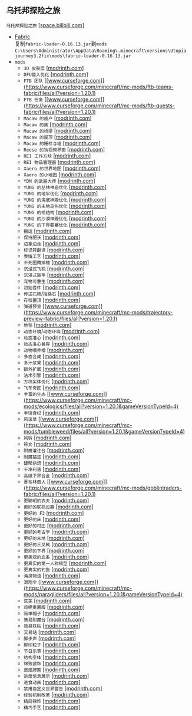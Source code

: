 ## 乌托邦探险之旅
`乌托邦探险之旅` [[space.bilibili.com]](https://space.bilibili.com/43865538)
* [Fabric](fabric.md)  
复制`fabric-loader-0.16.13.jar`到`mods`  
`C:\Users\Administrator\AppData\Roaming\.minecraft\versions\Utopia journey3.2fix\mods\fabric-loader-0.16.13.jar`
* `mods`
    * `3D 皮肤层` [[modrinth.com]](https://modrinth.com/mod/3dskinlayers/versions?g=1.20.1&l=fabric)
    * `DFU载入优化` [[modrinth.com]](https://modrinth.com/mod/lazydfu/versions?g=1.20.1)
    * `FTB 团队` [[www.curseforge.com]](https://www.curseforge.com/minecraft/mc-mods/ftb-teams-fabric/files/all?version=1.20.1)
    * `FTB 任务` [[www.curseforge.com]](https://www.curseforge.com/minecraft/mc-mods/ftb-quests-fabric/files/all?version=1.20.1)
    * `Macaw 的窗户` [[modrinth.com]](https://modrinth.com/mod/macaws-windows/versions?g=1.20.1&l=fabric)
    * `Macaw 的画` [[modrinth.com]](https://modrinth.com/mod/macaws-paintings/versions?g=1.20.1&l=fabric)
    * `Macaw 的桥梁` [[modrinth.com]](https://modrinth.com/mod/macaws-bridges/versions?g=1.20.1&l=fabric)
    * `Macaw 的屋顶` [[modrinth.com]](https://modrinth.com/mod/macaws-roofs/versions?g=1.20.1&l=fabric)
    * `Macaw 的栅栏与墙` [[modrinth.com]](https://modrinth.com/mod/macaws-fences-and-walls/versions?g=1.20.1&l=fabric)
    * `Reese 的钠视频界面` [[modrinth.com]](https://modrinth.com/mod/reeses-sodium-options/versions?g=1.20.1&l=fabric)
    * `REI 工作方块` [[modrinth.com]](https://modrinth.com/mod/roughly-enough-professions-rep/versions?g=1.20.1&l=fabric)
    * `REI 物品管理器` [[modrinth.com]](https://modrinth.com/mod/rei/versions?g=1.20.1&l=fabric)
    * `Xaero 的世界地图` [[modrinth.com]](https://modrinth.com/mod/xaeros-world-map/versions?g=1.20.1&l=fabric)
    * `Xaero 的小地图` [[modrinth.com]](https://modrinth.com/mod/xaeros-minimap/versions?g=1.20.1&l=fabric)
    * `YDM 的武器大师` [[modrinth.com]](https://modrinth.com/mod/weaponmaster/versions?g=1.20.1&l=fabric)
    * `YUNG 的丛林神庙优化` [[modrinth.com]](https://modrinth.com/mod/yungs-better-jungle-temples/versions?g=1.20.1&l=fabric)
    * `YUNG 的地牢优化` [[modrinth.com]](https://modrinth.com/mod/yungs-better-dungeons/versions?g=1.20.1&l=fabric)
    * `YUNG 的海底神殿优化` [[modrinth.com]](https://modrinth.com/mod/yungs-better-ocean-monuments/versions?g=1.20.1&l=fabric)
    * `YUNG 的末地岛屿优化` [[modrinth.com]](https://modrinth.com/mod/yungs-better-end-island/versions?g=1.20.1&l=fabric)
    * `YUNG 的桥结构` [[modrinth.com]](https://modrinth.com/mod/yungs-bridges/versions?g=1.20.1&l=fabric)
    * `YUNG 的沙漠神殿优化` [[modrinth.com]](https://modrinth.com/mod/yungs-better-desert-temples/versions?g=1.20.1&l=fabric)
    * `YUNG 的下界要塞优化` [[modrinth.com]](https://modrinth.com/mod/yungs-better-nether-fortresses/versions?g=1.20.1&l=fabric)
    * `搬运` [[modrinth.com]](https://modrinth.com/mod/carry-on/versions?g=1.20.1&l=fabric)
    * `保持肥沃` [[modrinth.com]](https://modrinth.com/mod/carry-on/versions?g=1.20.1&l=fabric)
    * `边拿边走` [[modrinth.com]](https://modrinth.com/mod/invmove/versions?g=1.20.1&l=fabric)
    * `标识符翻译` [[modrinth.com]](https://modrinth.com/mod/identifier-translation/versions?g=1.20.1)
    * `表情工艺` [[modrinth.com]](https://modrinth.com/plugin/emotecraft/versions?g=1.20.1&l=fabric)
    * `不死图腾插槽` [[modrinth.com]](https://modrinth.com/mod/charm-of-undying/versions?g=1.20.1&l=fabric)
    * `沉浸式飞机` [[modrinth.com]](https://modrinth.com/mod/immersive-aircraft/versions?g=1.20.1&l=fabric)
    * `沉浸式盔甲` [[modrinth.com]](https://modrinth.com/mod/immersive-armors/versions?g=1.20.1&l=fabric)
    * `宠物可重生` [[modrinth.com]](https://modrinth.com/mod/respawnable-pets/versions?g=1.20.1)
    * `初始套件` [[modrinth.com]](https://modrinth.com/mod/starter-kit/versions?g=1.20.1)
    * `传送石碑`/`指路石` [[modrinth.com]](https://modrinth.com/mod/waystones/versions?g=1.20.1&l=fabric)
    * `存档置顶` [[modrinth.com]](https://modrinth.com/mod/cherished-worlds/versions?g=1.20.1&l=fabric)
    * `弹道预览` [[www.curseforge.com]](https://www.curseforge.com/minecraft/mc-mods/trajectory-preview-fabric/files/all?version=1.20.1)
    * `地毯` [[modrinth.com]](https://modrinth.com/mod/carpet/versions?g=1.20.1)
    * `动态环境`/`动态环绕` [[modrinth.com]](https://modrinth.com/mod/dynamicsurroundingsfabric/versions?g=1.20.1&l=fabric)
    * `动态准心` [[modrinth.com]](https://modrinth.com/mod/dynamiccrosshair/versions?g=1.20.1&l=fabric)
    * `动态准心兼容` [[modrinth.com]](https://modrinth.com/mod/dynamiccrosshaircompat/versions?g=1.20.1)
    * `动物喂养槽` [[modrinth.com]](https://modrinth.com/mod/animal_feeding_trough/versions?g=1.20.1&l=fabric)
    * `多态合成` [[modrinth.com]](https://modrinth.com/mod/polymorph/versions?g=1.20.1&l=fabric)
    * `多汁浆果` [[modrinth.com]](https://modrinth.com/mod/berries/versions?g=1.20.1)
    * `额外扩展` [[modrinth.com]](https://modrinth.com/mod/addadd/versions?g=1.20.1&l=fabric)
    * `法术引擎` [[modrinth.com]](https://modrinth.com/mod/spell-engine/versions?g=1.20.1)
    * `方块实体优化` [[modrinth.com]](https://modrinth.com/mod/ebe/versions?g=1.20.1)
    * `飞车奇匠` [[modrinth.com]](https://modrinth.com/mod/automobility/versions?g=1.20.1&l=fabric)
    * `丰富的生态` [[www.curseforge.com]](https://www.curseforge.com/minecraft/mc-mods/ecologics/files/all?version=1.20.1&gameVersionTypeId=4)
    * `丰饶食纪` [[modrinth.com]](https://modrinth.com/mod/bountiful-fares/versions?g=1.20.1)
    * `风滚草` [[www.curseforge.com]](https://www.curseforge.com/minecraft/mc-mods/tumbleweed/files/all?version=1.20.1&gameVersionTypeId=4)
    * `风铃` [[modrinth.com]](https://modrinth.com/mod/windchimes/versions?g=1.20.1)
    * `符文` [[modrinth.com]](https://modrinth.com/mod/runes/versions?g=1.20.1)
    * `附魔灌注台` [[modrinth.com]](https://modrinth.com/mod/enchanting-infuser/versions?g=1.20.1&l=fabric)
    * `附魔描述` [[modrinth.com]](https://modrinth.com/mod/enchantment-descriptions/versions?g=1.20.1&l=fabric)
    * `馥郁烘焙` [[modrinth.com]](https://modrinth.com/mod/lets-do-bakery/versions?g=1.20.1&l=fabric)
    * `干净利落` [[modrinth.com]](https://modrinth.com/mod/cleancut/versions?g=1.20)
    * `高级下界合金` [[modrinth.com]](https://modrinth.com/mod/advanced-netherite/versions?g=1.20.1&l=fabric)
    * `哥布林商人` [[www.curseforge.com]](https://www.curseforge.com/minecraft/mc-mods/goblintraders-fabric/files/all?version=1.20.1)
    * `更聪明的农夫` [[modrinth.com]](https://modrinth.com/mod/smarter-farmers-farmers-replant/versions?g=1.20.1&l=fabric)
    * `更好的联机设置` [[modrinth.com]](https://modrinth.com/mod/mcwifipnp/versions?g=1.20.1&l=fabric)
    * `更好的 F3` [[modrinth.com]](https://modrinth.com/mod/betterf3/versions?g=1.20.1&l=fabric)
    * `更好的床` [[modrinth.com]](https://modrinth.com/mod/better-beds/versions?g=1.20.1&l=fabric)
    * `更好的村庄` [[modrinth.com]](https://modrinth.com/mod/better-village/versions?g=1.20.1&l=fabric)
    * `更好的考古学` [[modrinth.com]](https://modrinth.com/mod/better-archeology/versions?g=1.20.1&l=fabric)
    * `更好的末地` [[modrinth.com]](https://modrinth.com/mod/betterend/versions?g=1.20.1)
    * `更好的三叉戟` [[modrinth.com]](https://modrinth.com/mod/better-tridents/versions?g=1.20.1&l=fabric)
    * `更好的下界` [[modrinth.com]](https://modrinth.com/mod/betternether/versions?g=1.20.1)
    * `更美观的血条` [[modrinth.com]](https://modrinth.com/mod/colorful-hearts/versions?g=1.20.1&l=fabric)
    * `更真实的第一人称模型` [[modrinth.com]](https://modrinth.com/mod/first-person-model/versions?g=1.20.1&l=fabric)
    * `更真实的钓鱼` [[modrinth.com]](https://modrinth.com/mod/fishing-real/versions?g=1.20.1&l=fabric)
    * `海灵物语` [[modrinth.com]](https://modrinth.com/mod/aquamirae/versions?g=1.20.1&l=fabric)
    * `滑翔伞` [[www.curseforge.com]](https://www.curseforge.com/minecraft/mc-mods/paragliders/files/all?version=1.20.1&gameVersionTypeId=4)
    * `荒芜` [[modrinth.com]](https://modrinth.com/mod/desolation/versions?g=1.20.1)
    * `鸡棚重置版` [[modrinth.com]](https://modrinth.com/mod/chickensshed/versions?g=1.20.1&l=fabric)
    * `简单帽子` [[modrinth.com]](https://modrinth.com/mod/simple-hats/versions?g=1.20.1&l=fabric)
    * `简易附魔台` [[modrinth.com]](https://modrinth.com/mod/easy-magic/versions?g=1.20.1&l=fabric)
    * `简易铁砧` [[modrinth.com]](https://modrinth.com/mod/easy-anvils/versions?g=1.20.1&l=fabric)
    * `交易站` [[modrinth.com]](https://modrinth.com/mod/trading-post/versions?g=1.20.1&l=fabric)
    * `脚步声` [[modrinth.com]](https://modrinth.com/mod/presence-footsteps/versions?g=1.20.1)
    * `脚印粒子` [[modrinth.com]](https://modrinth.com/mod/footprintparticle/versions?g=1.20.1)
    * `节日乐事` [[modrinth.com]](https://modrinth.com/mod/festive-delight/versions?g=1.20.1&l=fabric)
    * `结构变体` [[modrinth.com]](https://modrinth.com/mod/repurposed-structures-fabric/versions?g=1.20.1&l=fabric)
    * `锦致装饰` [[modrinth.com]](https://modrinth.com/mod/supplementaries/versions?g=1.20.1&l=fabric)
    * `进度牌匾` [[modrinth.com]](https://modrinth.com/mod/advancement-plaques/versions?g=1.20.1&l=fabric)
    * `进度信息展示` [[modrinth.com]](https://modrinth.com/mod/advancementinfo/versions?g=1.20.1)
    * `进食动画` [[modrinth.com]](https://modrinth.com/mod/eating-animation/versions?g=1.20.1)
    * `禁用自定义世界警告` [[modrinth.com]](https://modrinth.com/mod/dcwa/versions?g=1.20.1)
    * `经验机制改革` [[modrinth.com]](https://modrinth.com/mod/clumps/versions?g=1.20.1&l=fabric)
    * `精简锦饰` [[modrinth.com]](https://modrinth.com/mod/convenient-decor/versions?g=1.20.1)
    * `精巧手艺` [[modrinth.com]](https://modrinth.com/mod/handcrafted/versions?g=1.20.1&l=fabric)